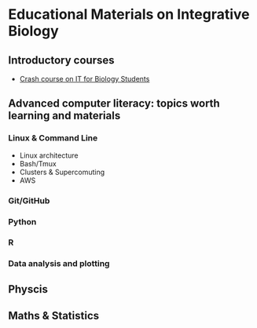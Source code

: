 # Educational Materials on Integrative Biology

## Introductory courses
- [Crash course on IT for Biology Students](ITcc.md)

## Advanced computer literacy: topics worth learning and materials

### Linux & Command Line
- Linux architecture
- Bash/Tmux
- Clusters & Supercomuting
- AWS

### Git/GitHub

### Python
### R
### Data analysis and plotting

## Physcis

## Maths & Statistics
